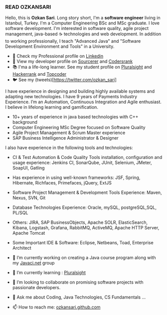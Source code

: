 ### READ OZKANSARI

Hello, this is **Ozkan Sari**. Long story short, I'm a **software engineer** living in Istanbul, Turkey. I'm a Computer Engineering BSc and MSc graduate. I love software development. I'm interested in software quality, agile project management, java-based ☕ technologies and web development. In addition to working professionally, I teach "Advanced Java" and "Software Development Environment and Tools" in a University.

- 💼 Check my Professional profile on [Linkedin](https://www.linkedin.com/in/ozkansari/)
- 👷 View my developer profile on [Sourcerer](https://sourcerer.io/ozkansari) and [Codersrank](https://profile.codersrank.io/user/ozkansari)
- 📚 I'ma a life-long learner. See my student profile on [Pluralsight](https://app.pluralsight.com/profile/ozkan-sari) and [Hackerrank](https://www.hackerrank.com/ozkansari/) and [Topcoder](https://www.topcoder.com/members/ozkansari)
- 🐦 See my (tweets)[https://twitter.com/ozkan_sari]

I have experience in designing and building highly available systems and adapting new technologies. I have 9 years of Payments Industry Experience.  I’m an Automation, Continuous Integration and Agile enthusiast. I believe in lifelong learning and gamification. 

- 10+ years of experience in java based technologies with C++ background
- Computer Engineering MSc Degree focused on Software Quality
- Agile Project Management & Scrum Master experience
- SAP Business Intelligence Administrator & Designer

I also have experience in the following tools and technologies:
- CI & Test Automation & Code Quality Tools installation, configuration and usage experience: Jenkins CI, SonarQube, JUnit, Selenium, JMeter, SoapUI, Gatling
- Has experience in using well-known frameworks: JSF, Spring, Hibernate, Richfaces, Primefaces, jQuery, ExtJS
- Software Project Management & Development Tools Experience: Maven, Nexus, SVN, Git
- Database Technologies Experience: Oracle, mySQL, postgreSQL,SQL, PL/SQL
- Others:  JIRA, SAP BusinessObjects, Apache SOLR, ElasticSearch, Kibana, Logstash, Grafana, RabbitMQ, ActiveMQ, Apache HTTP Server, Apache Tomcat
- Some Important IDE & Software: Eclipse, Netbeans, Toad, Enterprise Architect 

- 🔭 I’m currently working on creating a Java course program along with my [Javaci.net](https://github.com/javaci-net) group
- 🌱 I’m currently learning : [Pluralsight](https://app.pluralsight.com/profile/ozkan-sari)
- 👯 I’m looking to collaborate on promising software projects with passionate developers.
- 💬 Ask me about Coding, Java Technologies, CS Fundamentals ...
- 📫 How to reach me: [ozkansari.github.com](ozkansari.github.com)


